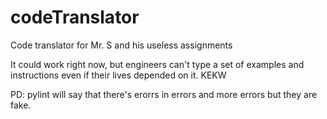 # codeTranslator
Code translator for Mr. S and his useless assignments

It could work right now, but engineers can't type a set of examples and instructions even if their lives depended
on it. KEKW

PD: pylint will say that there's erorrs in errors and more errors but they are fake.
